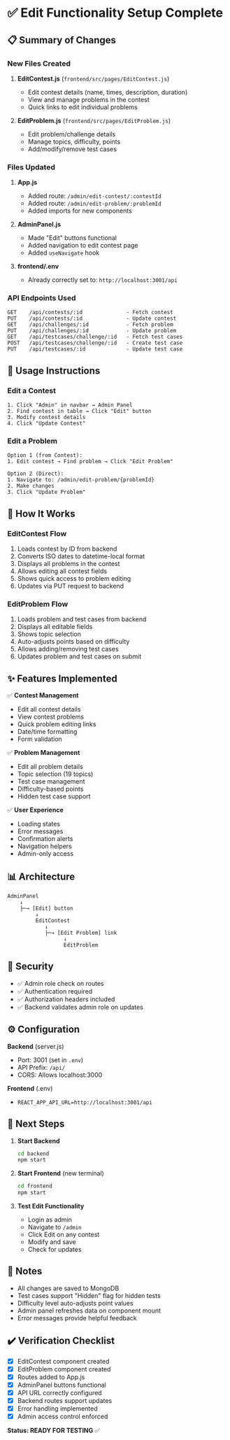 # ✅ Edit Functionality Setup Complete

## 📋 Summary of Changes

### New Files Created

1. **EditContest.js** (`frontend/src/pages/EditContest.js`)
   - Edit contest details (name, times, description, duration)
   - View and manage problems in the contest
   - Quick links to edit individual problems

2. **EditProblem.js** (`frontend/src/pages/EditProblem.js`)
   - Edit problem/challenge details
   - Manage topics, difficulty, points
   - Add/modify/remove test cases

### Files Updated

1. **App.js**
   - Added route: `/admin/edit-contest/:contestId`
   - Added route: `/admin/edit-problem/:problemId`
   - Added imports for new components

2. **AdminPanel.js**
   - Made "Edit" buttons functional
   - Added navigation to edit contest page
   - Added `useNavigate` hook

3. **frontend/.env**
   - Already correctly set to: `http://localhost:3001/api`

### API Endpoints Used

```
GET    /api/contests/:id              - Fetch contest
PUT    /api/contests/:id              - Update contest
GET    /api/challenges/:id            - Fetch problem
PUT    /api/challenges/:id            - Update problem
GET    /api/testcases/challenge/:id   - Fetch test cases
POST   /api/testcases/challenge/:id   - Create test case
PUT    /api/testcases/:id             - Update test case
```

## 🚀 Usage Instructions

### Edit a Contest
```
1. Click "Admin" in navbar → Admin Panel
2. Find contest in table → Click "Edit" button
3. Modify contest details
4. Click "Update Contest"
```

### Edit a Problem
```
Option 1 (from Contest):
1. Edit contest → Find problem → Click "Edit Problem"

Option 2 (Direct):
1. Navigate to: /admin/edit-problem/{problemId}
2. Make changes
3. Click "Update Problem"
```

## 🔧 How It Works

### EditContest Flow
1. Loads contest by ID from backend
2. Converts ISO dates to datetime-local format
3. Displays all problems in the contest
4. Allows editing all contest fields
5. Shows quick access to problem editing
6. Updates via PUT request to backend

### EditProblem Flow
1. Loads problem and test cases from backend
2. Displays all editable fields
3. Shows topic selection
4. Auto-adjusts points based on difficulty
5. Allows adding/removing test cases
6. Updates problem and test cases on submit

## ✨ Features Implemented

✅ **Contest Management**
- Edit all contest details
- View contest problems
- Quick problem editing links
- Date/time formatting
- Form validation

✅ **Problem Management**
- Edit all problem details
- Topic selection (19 topics)
- Test case management
- Difficulty-based points
- Hidden test case support

✅ **User Experience**
- Loading states
- Error messages
- Confirmation alerts
- Navigation helpers
- Admin-only access

## 📊 Architecture

```
AdminPanel
    ↓
    ├─→ [Edit] button
         ↓
         EditContest
            ↓
            ├─→ [Edit Problem] link
                  ↓
                  EditProblem
```

## 🔐 Security

- ✅ Admin role check on routes
- ✅ Authentication required
- ✅ Authorization headers included
- ✅ Backend validates admin role on updates

## ⚙️ Configuration

**Backend** (server.js)
- Port: 3001 (set in `.env`)
- API Prefix: `/api/`
- CORS: Allows localhost:3000

**Frontend** (.env)
- `REACT_APP_API_URL=http://localhost:3001/api`

## 🎯 Next Steps

1. **Start Backend**
   ```bash
   cd backend
   npm start
   ```

2. **Start Frontend** (new terminal)
   ```bash
   cd frontend
   npm start
   ```

3. **Test Edit Functionality**
   - Login as admin
   - Navigate to `/admin`
   - Click Edit on any contest
   - Modify and save
   - Check for updates

## 📝 Notes

- All changes are saved to MongoDB
- Test cases support "Hidden" flag for hidden tests
- Difficulty level auto-adjusts point values
- Admin panel refreshes data on component mount
- Error messages provide helpful feedback

## ✔️ Verification Checklist

- [x] EditContest component created
- [x] EditProblem component created
- [x] Routes added to App.js
- [x] AdminPanel buttons functional
- [x] API URL correctly configured
- [x] Backend routes support updates
- [x] Error handling implemented
- [x] Admin access control enforced

**Status: READY FOR TESTING** ✅